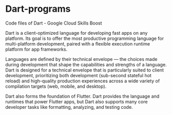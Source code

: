 # Dart-programs
Code files of Dart - Google Cloud Skills Boost

Dart is a client-optimized language for developing fast apps on any platform. Its goal is to offer the most productive programming language for multi-platform development, paired with a flexible execution runtime platform for app frameworks.

Languages are defined by their technical envelope — the choices made during development that shape the capabilities and strengths of a language. Dart is designed for a technical envelope that is particularly suited to client development, prioritizing both development (sub-second stateful hot reload) and high-quality production experiences across a wide variety of compilation targets (web, mobile, and desktop).

Dart also forms the foundation of Flutter. Dart provides the language and runtimes that power Flutter apps, but Dart also supports many core developer tasks like formatting, analyzing, and testing code.
